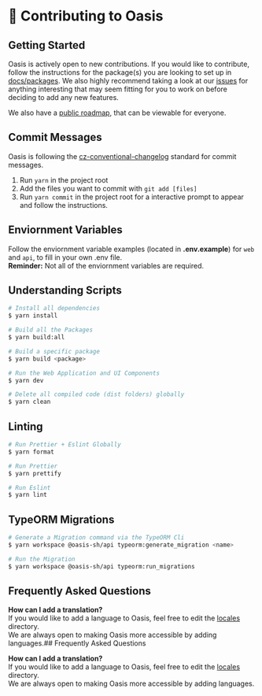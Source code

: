 # 🔨 Contributing to Oasis

## Getting Started
Oasis is actively open to new contributions. If you would like to contribute, follow the instructions for the package(s) you are looking to set up in [docs/packages](./packages). We also highly recommend taking a look at our [issues](https://github.com/oasis-sh/oasis/issues) for anything interesting that may seem fitting for you to work on before deciding to add any new features.

We also have a [public roadmap](https://github.com/oasis-sh/oasis/projects/9), that can be viewable for everyone.

## Commit Messages
Oasis is following the [cz-conventional-changelog](https://github.com/commitizen/cz-conventional-changelog) standard for commit messages.

1. Run `yarn` in the project root
2. Add the files you want to commit with `git add [files]`
3. Run `yarn commit` in the project root for a interactive prompt to appear and follow the instructions.

## Enviornment Variables
Follow the enviornment variable examples (located in **.env.example**) for `web` and `api`, to fill in your own .env file. <br/>
**Reminder:** Not all of the enviornment variables are required.

## Understanding Scripts
```bash
# Install all dependencies
$ yarn install

# Build all the Packages
$ yarn build:all

# Build a specific package
$ yarn build <package>

# Run the Web Application and UI Components
$ yarn dev

# Delete all compiled code (dist folders) globally
$ yarn clean
```

## Linting
```bash
# Run Prettier + Eslint Globally
$ yarn format

# Run Prettier
$ yarn prettify

# Run Eslint
$ yarn lint
```

## TypeORM Migrations
```bash
# Generate a Migration command via the TypeORM Cli
$ yarn workspace @oasis-sh/api typeorm:generate_migration <name>

# Run the Migration
$ yarn workspace @oasis-sh/api typeorm:run_migrations
```

## Frequently Asked Questions

**How can I add a translation?** <br>
If you would like to add a language to Oasis, feel free to edit the [locales](web/public/locales) directory. <br/>
We are always open to making Oasis more accessible by adding languages.## Frequently Asked Questions

**How can I add a translation?** <br>
If you would like to add a language to Oasis, feel free to edit the [locales](web/public/locales) directory. <br/>
We are always open to making Oasis more accessible by adding languages.
